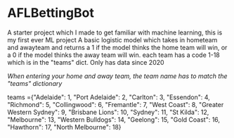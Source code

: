 # AFLBettingBot
A starter project which I made to get familiar with machine learning, this is my first ever ML project
A basic logistic model which takes in hometeam and awayteam and returns a 1 if the model thinks the home team will win, or a 0 if the model thinks the away team will win.
each team has a code 1-18 which is in the "teams" dict.
Only has data since 2020

*When entering your home and away team, the team name has to match the "teams" dictionary*

teams ={"Adelaide": 1, "Port Adelaide": 2, "Carlton": 3, "Essendon": 4, "Richmond": 5, "Collingwood": 6,
        "Fremantle": 7, "West Coast": 8, "Greater Western Sydney": 9, "Brisbane Lions": 10, "Sydney": 11,
        "St Kilda": 12, "Melbourne": 13, "Western Bulldogs": 14, "Geelong": 15, "Gold Coast": 16,
        "Hawthorn": 17, "North Melbourne": 18}
